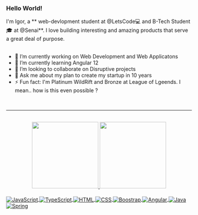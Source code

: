 ### Hello World!


I'm Igor, a ** web-devlopment student at @LetsCode💻  and B-Tech Student🎓 at @Senai**.
I love building interesting and amazing products that serve a great deal of purpose. <br/><br/>

<ul>
  <li>🔭 I’m currently working on Web Development and Web Applicatons</li>
  <li>🌱 I’m currently learning Angular 12</li>
  <li>👯 I’m looking to collaborate on Disruptive projects</li>
  <li>💬 Ask me about my plan to create my startup in 10 years</li>
  <li>⚡ Fun fact: I'm Platinum WildRift and Bronze at League of Lgeends. I mean..
    how is this even possible ?</li>
</ul>

<br>
<hr>
<br>

<div align="center">
  <a href="https://github.com/ipcm27">
  <img height="180em" src="https://github-readme-stats.vercel.app/api?username=ipcm27&show_icons=true&theme=dracula&include_all_commits=true&count_private=true"/>
  <img height="180em" src="https://github-readme-stats.vercel.app/api/top-langs/?username=ipcm27&layout=compact&langs_count=7&theme=dracula"/>
</div>
<div style="display: inline_block"><br>
  <img align="center" alt="JavaScript" src="https://img.shields.io/badge/JavaScript-F7DF1E?style=for-the-badge&logo=javascript&logoColor=black">
  <img align="center" alt="TypeScript" src="https://img.shields.io/badge/TypeScript-007ACC?style=for-the-badge&logo=typescript&logoColor=white">
  <img align="center" alt="HTML" src="https://img.shields.io/badge/HTML5-E34F26?style=for-the-badge&logo=html5&logoColor=white">
  <img align="center" alt="CSS" src="https://img.shields.io/badge/CSS3-1572B6?style=for-the-badge&logo=css3&logoColor=white">
  <img align="center" alt="Boostrap" src="https://img.shields.io/badge/Bootstrap-563D7C?style=for-the-badge&logo=bootstrap&logoColor=white">
  <img align="center" alt="Angular"src="https://img.shields.io/badge/Angular-DD0031?style=for-the-badge&logo=angular&logoColor=white">
  <img align="center" alt="Java" src="https://img.shields.io/badge/Java-ED8B00?style=for-the-badge&logo=java&logoColor=white">
  <img align="center" alt="Spring" src="https://img.shields.io/badge/Spring-6DB33F?style=for-the-badge&logo=spring&logoColor=white">
  
  
</div>

<!--
**ipcm27/ipcm27** is a ✨ _special_ ✨ repository because its `README.md` (this file) appears on your GitHub profile.

Here are some ideas to get you started:

- 🔭 I’m currently working on ...
- 🌱 I’m currently learning ...
- 👯 I’m looking to collaborate on ...
- 🤔 I’m looking for help with ...
- 💬 Ask me about ...
- 📫 How to reach me: ...
- 😄 Pronouns: ...
- ⚡ Fun fact: ...
-->
